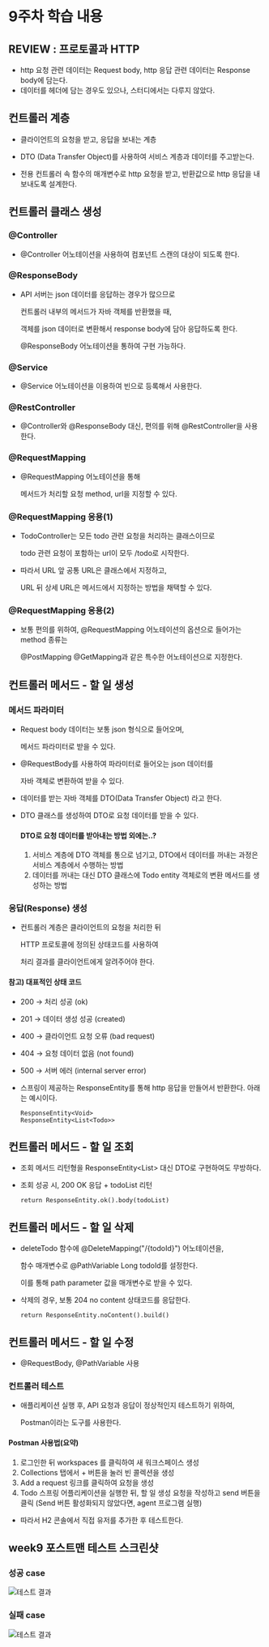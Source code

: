 # 9주차 학습 내용

## REVIEW : 프로토콜과 HTTP

- http 요청 관련 데이터는 Request body,
  http 응답 관련 데이터는 Response body에 담는다.
- 데이터를 헤더에 담는 경우도 있으나, 스터디에서는 다루지 않았다.

## 컨트롤러 계층
- 클라이언트의 요청을 받고, 응답을 보내는 계층

- DTO (Data Transfer Object)를 사용하여
  서비스 계층과 데이터를 주고받는다.
  
- 전용 컨트롤러 속 함수의 매개변수로 http 요청을 받고,
  반환값으로 http 응답을 내보내도록 설계한다.

## 컨트롤러 클래스 생성
### @Controller
- @Controller 어노테이션을 사용하여 컴포넌트 스캔의 대상이 되도록 한다.

### @ResponseBody
- API 서버는 json 데이터를 응답하는 경우가 많으므로
  
  컨트롤러 내부의 메서드가 자바 객체를 반환했을 때,
    
  객체를 json 데이터로 변환해서 response body에 담아 응답하도록 한다.
    
  @ResponseBody 어노테이션을 통하여 구현 가능하다.

### @Service
- @Service 어노테이션을 이용하여 빈으로 등록해서 사용한다.

### @RestController
- @Controller와 @ResponseBody 대신, 편의를 위해 @RestController을 사용한다.
  
### @RequestMapping
- @RequestMapping 어노테이션을 통해

  메서드가 처리할 요청 method, url을 지정할 수 있다.

### @RequestMapping 응용(1)
- TodoController는 모든 todo 관련 요청을 처리하는 클래스이므로

  todo 관련 요청이 포함하는 url이 모두 /todo로 시작한다.
  
- 따라서 URL 앞 공통 URL은 클래스에서 지정하고,

  URL 뒤 상세 URL은 메서드에서 지정하는 방법을 채택할 수 있다.

### @RequestMapping 응용(2)
- 보통 편의를 위하여, @RequestMapping 어노테이션의 옵션으로 들어가는 method 종류는

  @PostMapping @GetMapping과 같은 특수한 어노테이션으로 지정한다.

## 컨트롤러 메서드 - 할 일 생성
### 메서드 파라미터
- Request body 데이터는 보통 json 형식으로 들어오며,

  메서드 파라미터로 받을 수 있다.

- @RequestBody를 사용하여 파라미터로 들어오는 json 데이터를
  
  자바 객체로 변환하여 받을 수 있다.
  
- 데이터를 받는 자바 객체를 DTO(Data Transfer Object) 라고 한다.
  
- DTO 클래스를 생성하여 DTO로 요청 데이터를 받을 수 있다.

  #### DTO로 요청 데이터를 받아내는 방법 외에는..?
  1. 서비스 계층에 DTO 객체를 통으로 넘기고, DTO에서 데이터를 꺼내는 과정은 서비스 계층에서 수행하는 방법
  2. 데이터를 꺼내는 대신 DTO 클래스에 Todo entity 객체로의 변환 메서드를 생성하는 방법
  
### 응답(Response) 생성
- 컨트롤러 계층은 클라이언트의 요청을 처리한 뒤

  HTTP 프로토콜에 정의된 상태코드를 사용하여

  처리 결과를 클라이언트에게 알려주어야 한다.

#### 참고) 대표적인 상태 코드
- 200 → 처리 성공 (ok)
- 201 → 데이터 생성 성공 (created)
- 400 → 클라이언트 요청 오류 (bad request)
- 404 → 요청 데이터 없음 (not found)
- 500 → 서버 에러 (internal server error)

- 스프링이 제공하는 ResponseEntity를 통해 http 응답을 만들어서 반환한다. 아래는 예시이다.
  ```
  ResponseEntity<Void>
  ResponseEntity<List<Todo>>
  ```

## 컨트롤러 메서드 - 할 일 조회

- 조회 메서드 리턴형을 ResponseEntity<List<Todo>> 대신 DTO로 구현하여도 무방하다.
  
- 조회 성공 시, 200 OK 응답 + todoList 리턴
  ```
  return ResponseEntity.ok().body(todoList)
  ```

## 컨트롤러 메서드 - 할 일 삭제
- deleteTodo 함수에 @DeleteMapping("/{todoId}") 어노테이션을,

  함수 매개변수로 @PathVariable Long todoId를 설정한다.

  이를 통해 path parameter 값을 매개변수로 받을 수 있다.

- 삭제의 경우, 보통 204 no content 상태코드를 응답한다.
  ```
  return ResponseEntity.noContent().build()
  ```
  
## 컨트롤러 메서드 - 할 일 수정
- @RequestBody, @PathVariable 사용

### 컨트롤러 테스트

- 애플리케이션 실행 후, API 요청과 응답이 정상적인지 테스트하기 위하여,

  Postman이라는 도구를 사용한다.

#### Postman 사용법(요약)
1. 로그인한 뒤 workspaces 를 클릭하여 새 워크스페이스 생성
2. Collections 탭에서 + 버튼을 눌러 빈 콜렉션을 생성
3. Add a request 링크를 클릭하여 요청을 생성
4. Todo 스프링 어플리케이션을 실행한 뒤, 할 일 생성 요청을 작성하고 send 버튼을 클릭
   (Send 버튼 활성화되지 않았다면, agent 프로그램 실행)

- 따라서 H2 콘솔에서 직접 유저를 추가한 후 테스트한다.

## week9 포스트맨 테스트 스크린샷
### 성공 case
![테스트 결과](./test_img.png)
### 실패 case
![테스트 결과](./test_img.png)
